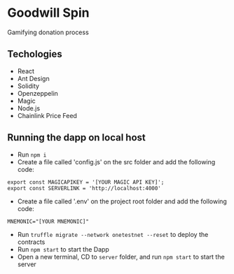 # Goodwill Spin
Gamifying donation process

## Techologies
- React
- Ant Design
- Solidity
- Openzeppelin
- Magic
- Node.js
- Chainlink Price Feed

## Running the dapp on local host
- Run `npm i`
- Create a file called 'config.js' on the src folder and add the following code:
```
export const MAGICAPIKEY = '[YOUR MAGIC API KEY]';
export const SERVERLINK = 'http://localhost:4000'

```
- Create a file called '.env' on the project root folder and add the following code:
```
MNEMONIC="[YOUR MNEMONIC]"
```
- Run `truffle migrate --network onetestnet --reset` to deploy the contracts
- Run `npm start` to start the Dapp
- Open a new terminal, CD to `server` folder, and run `npm start` to start the server